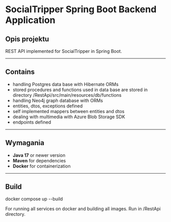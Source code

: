 # SocialTripper Spring Boot Backend Application

## Opis projektu
REST API implemented for SocialTripper in Spring Boot.

---

## Contains
- handling Postgres data base with Hibernate ORMs
- stored procedures and functions used in data base are stored in directory /RestApi/src/main/resources/db/functions
- handling Neo4j graph database with ORMs
- entities, dtos, exceptions defined
- self implemented mappers between entities and dtos
- dealing with multimedia with Azure Blob Storage SDK
- endpoints defined

---

## Wymagania
- **Java 17** or newer version
- **Maven** for dependencies
- **Docker** for containerization

---

## Build

docker compose up --build

For running all services on docker and building all images. Run in /RestApi directory.

